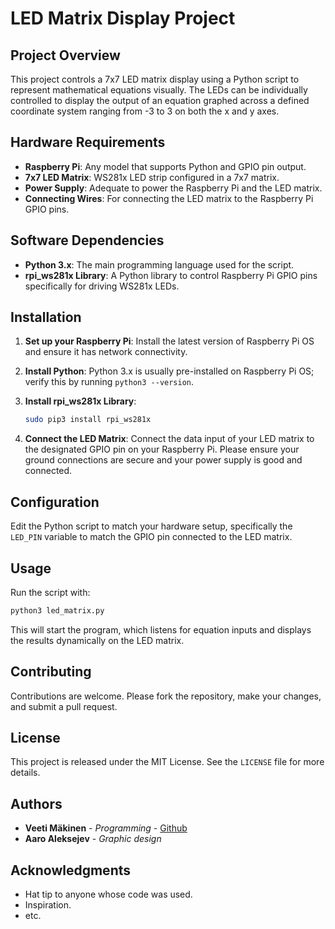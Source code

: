 
# LED Matrix Display Project

## Project Overview
This project controls a 7x7 LED matrix display using a Python script to represent mathematical equations visually. The LEDs can be individually controlled to display the output of an equation graphed across a defined coordinate system ranging from -3 to 3 on both the x and y axes.

## Hardware Requirements
- **Raspberry Pi**: Any model that supports Python and GPIO pin output.
- **7x7 LED Matrix**: WS281x LED strip configured in a 7x7 matrix.
- **Power Supply**: Adequate to power the Raspberry Pi and the LED matrix.
- **Connecting Wires**: For connecting the LED matrix to the Raspberry Pi GPIO pins.

## Software Dependencies
- **Python 3.x**: The main programming language used for the script.
- **rpi_ws281x Library**: A Python library to control Raspberry Pi GPIO pins specifically for driving WS281x LEDs.

## Installation
1. **Set up your Raspberry Pi**: Install the latest version of Raspberry Pi OS and ensure it has network connectivity.
2. **Install Python**: Python 3.x is usually pre-installed on Raspberry Pi OS; verify this by running `python3 --version`.
3. **Install rpi_ws281x Library**:
   ```bash
   sudo pip3 install rpi_ws281x
   ```
   
4. **Connect the LED Matrix**: Connect the data input of your LED matrix to the designated GPIO pin on your Raspberry Pi. Please ensure your ground connections are secure and your power supply is good and connected.

## Configuration
Edit the Python script to match your hardware setup, specifically the `LED_PIN` variable to match the GPIO pin connected to the LED matrix.

## Usage
Run the script with:
```bash
python3 led_matrix.py
```

This will start the program, which listens for equation inputs and displays the results dynamically on the LED matrix.

## Contributing
Contributions are welcome. Please fork the repository, make your changes, and submit a pull request.

## License
This project is released under the MIT License. See the `LICENSE` file for more details.

## Authors
- **Veeti Mäkinen** - *Programming* - [Github](https://github.com/VeetiMcinen)
- **Aaro Aleksejev** - *Graphic design*
## Acknowledgments
- Hat tip to anyone whose code was used.
- Inspiration.
- etc.
